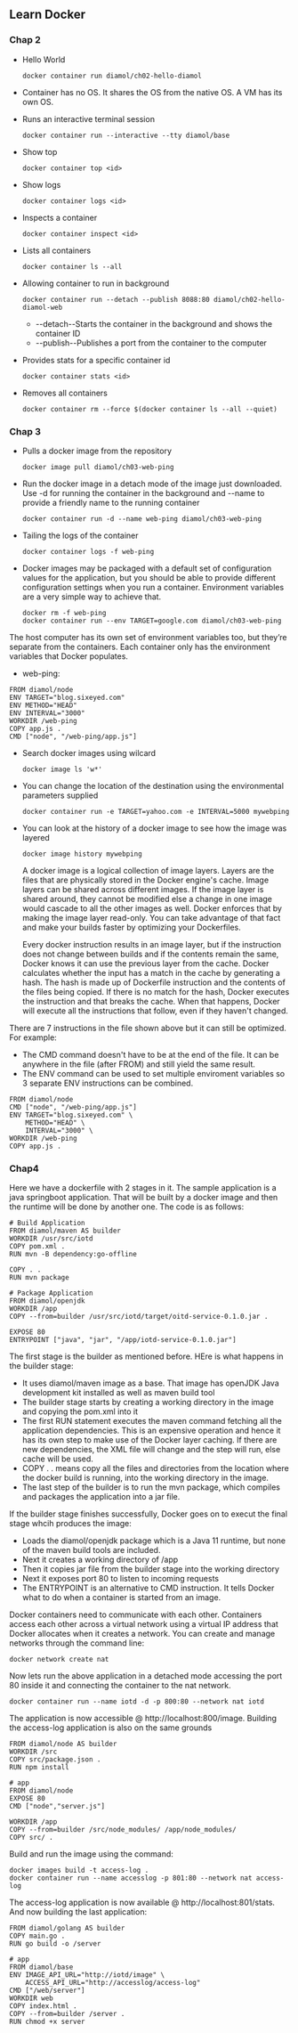 
## Learn Docker

### Chap 2
- Hello World
    ```
    docker container run diamol/ch02-hello-diamol
    ```
- Container has no OS. It shares the OS from the native OS. A VM has its own OS.

- Runs an interactive terminal session
    ```
    docker container run --interactive --tty diamol/base
    ```
- Show top
    ```
    docker container top <id>
    ```
- Show logs
    ```
    docker container logs <id>
    ```
- Inspects a container
    ```
    docker container inspect <id>
    ```
- Lists all containers 
    ```
    docker container ls --all
    ```
- Allowing container to run in background
    ```
    docker container run --detach --publish 8088:80 diamol/ch02-hello-diamol-web
    ```
    - --detach--Starts the container in the background and shows the container ID
    - --publish--Publishes a port from the container to the computer

- Provides stats for a specific container id
    ```
    docker container stats <id>
    ```
- Removes all containers
    ```
    docker container rm --force $(docker container ls --all --quiet)    
    ```

### Chap 3
- Pulls a docker image from the repository
    ```
    docker image pull diamol/ch03-web-ping
    ```
- Run the docker image in a detach mode of the image just downloaded. Use -d for running the container in the background and --name to provide a friendly name to the running container
    ```
    docker container run -d --name web-ping diamol/ch03-web-ping
    ```
- Tailing the logs of the container
    ```
    docker container logs -f web-ping
    ```
- Docker images may be packaged with a default set of configuration values for the application, but you should be able to provide different configuration settings when you run a container. Environment variables are a very simple way to achieve that.
    ```
    docker rm -f web-ping
    docker container run --env TARGET=google.com diamol/ch03-web-ping
    ```
The host computer has its own set of environment variables too, but they’re separate from the containers. Each container only has the environment variables that Docker populates.

- web-ping:
```
FROM diamol/node
ENV TARGET="blog.sixeyed.com"
ENV METHOD="HEAD"
ENV INTERVAL="3000"
WORKDIR /web-ping
COPY app.js .
CMD ["node", "/web-ping/app.js"]
```

- Search docker images using wilcard
    ```
    docker image ls 'w*'
    ```
- You can change the location of the destination using the environmental parameters supplied
    ```
    docker container run -e TARGET=yahoo.com -e INTERVAL=5000 mywebping
    ```
- You can look at the history of a docker image to see how the image was layered
    ```
    docker image history mywebping
    ```
    A docker image is a logical collection of image layers. Layers are the files that are physically stored in the Docker engine's cache. Image layers can be shared across different images. If the image layer is shared around, they cannot be modified else a change in one image would cascade to all the other images as well. Docker enforces that by making the image layer read-only. You can take advantage of that fact and make your builds faster by optimizing your Dockerfiles.

    Every docker instruction results in an image layer, but if the instruction does not change between builds and if the contents remain the same, Docker knows it can use the previous layer from the cache. Docker calculates whether the input has a match in the cache by generating a hash. The hash is made up of Dockerfile instruction and the contents of the files being copied. If there is no match for the hash, Docker executes the instruction and that breaks the cache. When that happens, Docker will execute all the instructions that follow, even if they haven't changed.


There are 7 instructions in the file shown above but it can still be optimized. For example:
- The CMD command doesn't have to be at the end of the file. It can be anywhere in the file (after FROM) and still yield the same result.
- The ENV command can be used to set multiple enviroment variables so 3 separate ENV instructions can be combined.

```
FROM diamol/node
CMD ["node", "/web-ping/app.js"]
ENV TARGET="blog.sixeyed.com" \
	METHOD="HEAD" \
	INTERVAL="3000" \
WORKDIR /web-ping
COPY app.js .
```

### Chap4
Here we have a dockerfile with 2 stages in it. The sample application is a java springboot application. That will be built by a docker image and then the runtime will be done by another one. The code is as follows:
```
# Build Application
FROM diamol/maven AS builder
WORKDIR /usr/src/iotd
COPY pom.xml .
RUN mvn -B dependency:go-offline

COPY . .
RUN mvn package

# Package Application 
FROM diamol/openjdk
WORKDIR /app
COPY --from=builder /usr/src/iotd/target/oitd-service-0.1.0.jar .

EXPOSE 80
ENTRYPOINT ["java", "jar", "/app/iotd-service-0.1.0.jar"]
```
The first stage is the builder as mentioned before. HEre is what happens in the builder stage:

- It uses diamol/maven image as a base. That image has openJDK Java development kit installed as well as maven build tool
- The builder stage starts by creating a working directory in the image and copying the pom.xml into it
- The first RUN statement executes the maven command fetching all the application dependencies. This is an expensive operation and hence it has its own step to make use of the Docker layer caching. If there are new dependencies, the XML file will change and the step will run, else cache will be used.
- COPY . . means copy all the files and directories from the location where the docker build is running, into the working directory in the image.
- The last step of the builder is to run the mvn package, which compiles and packages the application into a jar file.

If the builder stage finishes successfully, Docker goes on to execut the final stage whcih produces the image:
- Loads the diamol/openjdk package which is a Java 11 runtime, but none of the maven build tools are included.
- Next it creates a working directory of /app
- Then it copies jar file from the builder stage into the working directory
- Next it exposes port 80 to listen to incoming requests
- The ENTRYPOINT is an alternative to CMD instruction. It tells Docker what to do when a container is started from an image.

Docker containers need to communicate with each other. Containers access each other across a virtual network using a virtual IP address that Docker allocates when it creates a network. You can create and manage networks through the command line:

```
docker network create nat
```

Now lets run the above application in a detached mode accessing the port 80 inside it and connecting the container to the nat network.
```
docker container run --name iotd -d -p 800:80 --network nat iotd
```

The application is now accessible @ http://localhost:800/image. Building the access-log application is also on the same grounds
```
FROM diamol/node AS builder
WORKDIR /src
COPY src/package.json .
RUN npm install

# app
FROM diamol/node
EXPOSE 80
CMD ["node","server.js"]

WORKDIR /app
COPY --from=builder /src/node_modules/ /app/node_modules/
COPY src/ .
```

Build and run the image using the command:
```
docker images build -t access-log .
docker container run --name accesslog -p 801:80 --network nat access-log
```
The access-log application is now available @ http://localhost:801/stats. And now building the last application:
```
FROM diamol/golang AS builder
COPY main.go .
RUN go build -o /server

# app
FROM diamol/base
ENV IMAGE_API_URL="http://iotd/image" \
	ACCESS_API_URL="http://accesslog/access-log"
CMD ["/web/server"]
WORKDIR web
COPY index.html .
COPY --from=builder /server .
RUN chmod +x server
```


